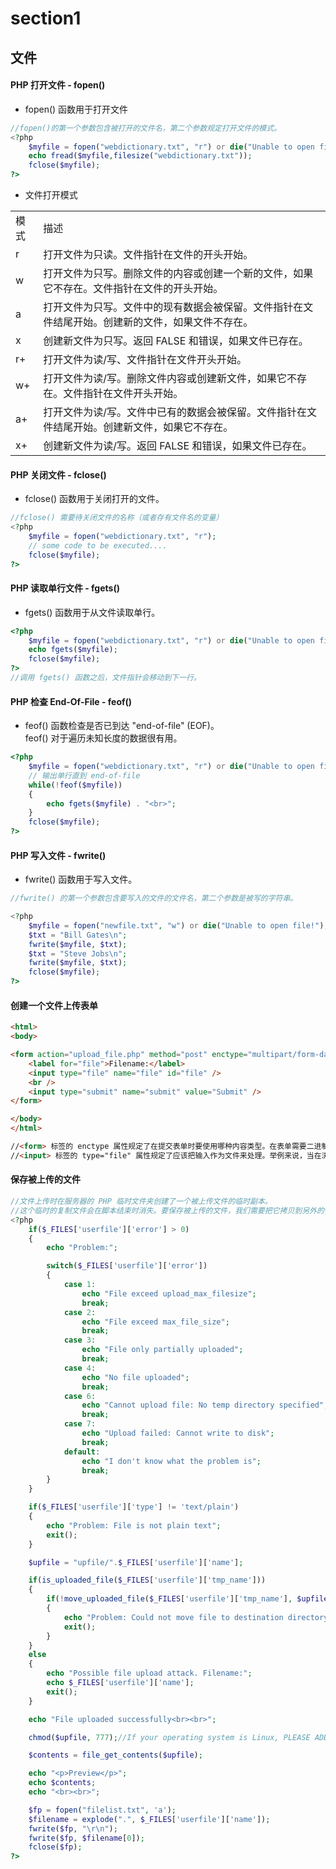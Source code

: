 # section1

## 文件

#### PHP 打开文件 - fopen()

* fopen() 函数用于打开文件

```php
//fopen()的第一个参数包含被打开的文件名，第二个参数规定打开文件的模式。
<?php
	$myfile = fopen("webdictionary.txt", "r") or die("Unable to open file!");
	echo fread($myfile,filesize("webdictionary.txt"));
	fclose($myfile);
?>
```

* 文件打开模式

<table>
<tr><td>模式</td><td>描述</td></tr>
<tr><td>r</td><td>打开文件为只读。文件指针在文件的开头开始。</td></tr>
<tr><td>w</td><td>打开文件为只写。删除文件的内容或创建一个新的文件，如果它不存在。文件指针在文件的开头开始。</td></tr>
<tr><td>a</td><td>打开文件为只写。文件中的现有数据会被保留。文件指针在文件结尾开始。创建新的文件，如果文件不存在。</td></tr>
<tr><td>x</td><td>创建新文件为只写。返回 FALSE 和错误，如果文件已存在。</td></tr>
<tr><td>r+</td><td>打开文件为读/写、文件指针在文件开头开始。</td></tr>
<tr><td>w+</td><td>打开文件为读/写。删除文件内容或创建新文件，如果它不存在。文件指针在文件开头开始。</td></tr>
<tr><td>a+</td><td>打开文件为读/写。文件中已有的数据会被保留。文件指针在文件结尾开始。创建新文件，如果它不存在。</td></tr>
<tr><td>x+</td><td>创建新文件为读/写。返回 FALSE 和错误，如果文件已存在。</td></tr>
</table>

#### PHP 关闭文件 - fclose()

* fclose() 函数用于关闭打开的文件。

```php
//fclose() 需要待关闭文件的名称（或者存有文件名的变量）
<?php
	$myfile = fopen("webdictionary.txt", "r");
	// some code to be executed....
	fclose($myfile);
?>
```

#### PHP 读取单行文件 - fgets()

* fgets() 函数用于从文件读取单行。

```php
<?php
	$myfile = fopen("webdictionary.txt", "r") or die("Unable to open file!");
	echo fgets($myfile);
	fclose($myfile);
?>
//调用 fgets() 函数之后，文件指针会移动到下一行。
```

#### PHP 检查 End-Of-File - feof()

* feof() 函数检查是否已到达 "end-of-file" (EOF)。<br/>
  feof() 对于遍历未知长度的数据很有用。

```php
<?php
	$myfile = fopen("webdictionary.txt", "r") or die("Unable to open file!");
	// 输出单行直到 end-of-file
	while(!feof($myfile)) 
	{
  		echo fgets($myfile) . "<br>";
	}
	fclose($myfile);
?>
```

#### PHP 写入文件 - fwrite()

* fwrite() 函数用于写入文件。

```php
//fwrite() 的第一个参数包含要写入的文件的文件名，第二个参数是被写的字符串。

<?php
	$myfile = fopen("newfile.txt", "w") or die("Unable to open file!");
	$txt = "Bill Gates\n";
	fwrite($myfile, $txt);
	$txt = "Steve Jobs\n";
	fwrite($myfile, $txt);
	fclose($myfile);
?>
```

#### 创建一个文件上传表单

```html
<html>
<body>

<form action="upload_file.php" method="post" enctype="multipart/form-data">
	<label for="file">Filename:</label>
	<input type="file" name="file" id="file" /> 
	<br />
	<input type="submit" name="submit" value="Submit" />
</form>

</body>
</html>

//<form> 标签的 enctype 属性规定了在提交表单时要使用哪种内容类型。在表单需要二进制数据时，比如文件内容，请使用 "multipart/form-data"。
//<input> 标签的 type="file" 属性规定了应该把输入作为文件来处理。举例来说，当在浏览器中预览时，会看到输入框旁边有一个浏览按钮。
```

#### 保存被上传的文件

```php
//文件上传时在服务器的 PHP 临时文件夹创建了一个被上传文件的临时副本。
//这个临时的复制文件会在脚本结束时消失。要保存被上传的文件，我们需要把它拷贝到另外的位置：
<?php
	if($_FILES['userfile']['error'] > 0)
	{
		echo "Problem:";

		switch($_FILES['userfile']['error'])
		{
			case 1:
				echo "File exceed upload_max_filesize";
				break;
			case 2:
				echo "File exceed max_file_size";
				break;
			case 3:
				echo "File only partially uploaded";
				break;
			case 4:
				echo "No file uploaded";
				break;
			case 6:
				echo "Cannot upload file: No temp directory specified";
				break;
			case 7:
				echo "Upload failed: Cannot write to disk";
				break;
			default:
				echo "I don't know what the problem is";
				break;
		}
	}

	if($_FILES['userfile']['type'] != 'text/plain')
	{
		echo "Problem: File is not plain text";
		exit();
	}

	$upfile = "upfile/".$_FILES['userfile']['name'];

	if(is_uploaded_file($_FILES['userfile']['tmp_name']))
	{
		if(!move_uploaded_file($_FILES['userfile']['tmp_name'], $upfile))
		{
			echo "Problem: Could not move file to destination directory";
			exit();
		}
	}
	else
	{
		echo "Possible file upload attack. Filename:";
		echo $_FILES['userfile']['name'];
		exit();
	}

	echo "File uploaded successfully<br><br>";

	chmod($upfile, 777);//If your operating system is Linux, PLEASE ADD THIS LINE!!!!!

	$contents = file_get_contents($upfile);

	echo "<p>Preview</p>";
	echo $contents;
	echo "<br><br>";

	$fp = fopen("filelist.txt", 'a');
	$filename = explode(".", $_FILES['userfile']['name']);
	fwrite($fp, "\r\n");
	fwrite($fp, $filename[0]);
	fclose($fp);
?>
```
